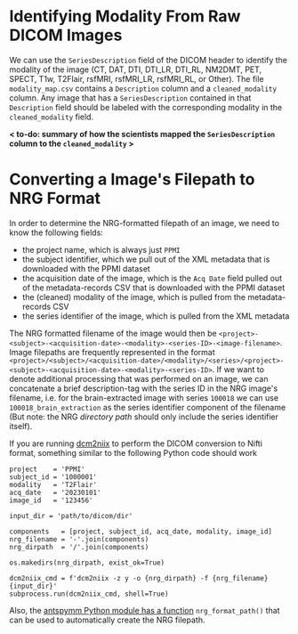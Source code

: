 # Identifying Modality From Raw DICOM Images
We can use the `SeriesDescription` field of the DICOM header to identify the modality of the image (CT, DAT, DTI, DTI_LR, DTI_RL, NM2DMT, PET, SPECT, T1w, T2Flair, rsfMRI, rsfMRI_LR, rsfMRI_RL, or Other). The file `modality_map.csv` contains a `Description` column and a `cleaned_modality` column. Any image that has a `SeriesDescription` contained in
that `Description` field should be labeled with the corresponding modality in the `cleaned_modality` field.

**< to-do: summary of how the scientists mapped the `SeriesDescription` column to the `cleaned_modality` >**



# Converting a Image's Filepath to NRG Format
In order to determine the NRG-formatted filepath of an image, we need to know the following fields: 
- the project name, which is always just `PPMI`
- the subject identifier, which we pull out of the XML metadata that is downloaded with the PPMI dataset
- the acquisition date of the image, which is the `Acq Date` field pulled out of the metadata-records CSV that is downloaded with the PPMI dataset
- the (cleaned) modality of the image, which is pulled from the metadata-records CSV
- the series identifier of the image, which is pulled from the XML metadata

The NRG formatted filename of the image would then be `<project>-<subject>-<acquisition-date>-<modality>-<series-ID>-<image-filename>`.
Image filepaths are frequently represented in the format `<project>/<subject>/<acquisition-date>/<modality>/<series>/<project>-<subject>-<acquisition-date>-<modality>-<series-ID>`.
If we want to denote additional processing that was performed on an image, we can concatenate a brief description-tag with the series ID in the NRG image's filename, i.e. for the brain-extracted image with series `100018` we can use `100018_brain_extraction` as the series identifier component of the filename
(But note: the NRG *directory path* should only include the series identifier itself).

If you are running [dcm2niix](https://manpages.ubuntu.com/manpages/jammy/en/man1/dcm2niix.1.html) to perform the DICOM conversion to Nifti format, something similar to the following Python code should work

```
project    = 'PPMI'
subject_id = '1000001'
modality   = 'T2Flair'
acq_date   = '20230101'
image_id   = '123456'

input_dir = 'path/to/dicom/dir'

components   = [project, subject_id, acq_date, modality, image_id]
nrg_filename = '-'.join(components)
nrg_dirpath  = '/'.join(components)

os.makedirs(nrg_dirpath, exist_ok=True)

dcm2niix_cmd = f'dcm2niix -z y -o {nrg_dirpath} -f {nrg_filename} {input_dir}'
subprocess.run(dcm2niix_cmd, shell=True)
```

Also, the [antspymm Python module has a function](https://github.com/ANTsX/ANTsPyMM/blob/ba8deebd993b1a314ebe79dabf7e248132f6da8b/antspymm/mm.py#L913) `nrg_format_path()` that can be used to automatically create the NRG filepath.
